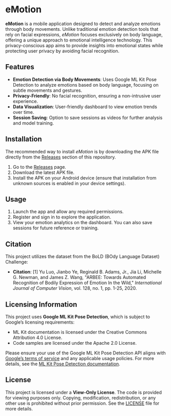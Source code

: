 # eMotion

**eMotion** is a mobile application designed to detect and analyze emotions through body movements. Unlike traditional emotion detection tools that rely on facial expressions, *eMotion* focuses exclusively on body language, offering a unique approach to emotional intelligence technology. This privacy-conscious app aims to provide insights into emotional states while protecting user privacy by avoiding facial recognition.

## Features

- **Emotion Detection via Body Movements**: Uses Google ML Kit Pose Detection to analyze emotions based on body language, focusing on subtle movements and gestures.
- **Privacy-Friendly**: No facial recognition, ensuring a non-intrusive user experience.
- **Data Visualization**: User-friendly dashboard to view emotion trends over time.
- **Session Saving**: Option to save sessions as videos for further analysis and model training.

## Installation

The recommended way to install *eMotion* is by downloading the APK file directly from the [Releases](https://github.com/yourusername/eMotion/releases) section of this repository.

1. Go to the [Releases](https://github.com/yourusername/eMotion/releases) page.
2. Download the latest APK file.
3. Install the APK on your Android device (ensure that installation from unknown sources is enabled in your device settings).

## Usage

1. Launch the app and allow any required permissions.
2. Register and sign in to explore the application.
3. View your emotion analytics on the dashboard. You can also save sessions for future reference or training.

## Citation

This project utilizes the dataset from the BoLD (BOdy Language Dataset) Challenge:
- **Citation**: [1] Yu Luo, Jianbo Ye, Reginald B. Adams, Jr., Jia Li, Michelle G. Newman, and James Z. Wang, "ARBEE: Towards Automated Recognition of Bodily Expression of Emotion In the Wild," *International Journal of Computer Vision*, vol. 128, no. 1, pp. 1-25, 2020.

## Licensing Information

This project uses **Google ML Kit Pose Detection**, which is subject to Google’s licensing requirements:
- ML Kit documentation is licensed under the Creative Commons Attribution 4.0 License.
- Code samples are licensed under the Apache 2.0 License.

Please ensure your use of the Google ML Kit Pose Detection API aligns with [Google’s terms of service](https://developers.google.com/terms) and any applicable usage policies. For more details, see the [ML Kit Pose Detection documentation](https://developers.google.com/ml-kit/vision/pose-detection).

## License

This project is licensed under a **View-Only License**. The code is provided for viewing purposes only. Copying, modification, redistribution, or any other use is prohibited without prior permission. See the [LICENSE](./LICENSE) file for more details.

